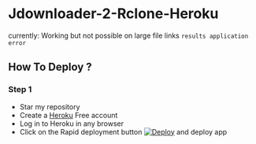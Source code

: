 # Jdownloader-2-Rclone-Heroku
currently: Working but not possible on large file links `results application error`
## How To Deploy ?
### Step 1
* Star my repository
* Create a [Heroku](https://dashboard.heroku.com/login) Free account
* Log in to Heroku in any browser
* Click on the Rapid deployment button [![Deploy](https://www.herokucdn.com/deploy/button.svg)](https://developeranaz.github.io/Jdownloader-2-Rclone-Heroku/random.html) and deploy app
